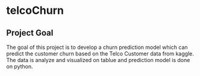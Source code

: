 # telcoChurn
## Project Goal
The goal of this project is to develop a churn prediction model which can predict the customer churn based on the Telco Customer data from kaggle. The data is analyze and visualized on tablue and prediction model is done on python.
